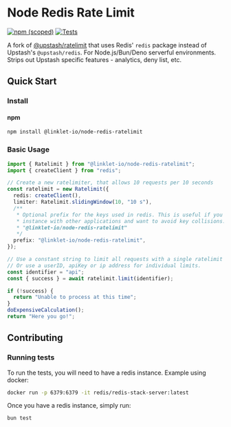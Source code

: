 # Node Redis Rate Limit

[![npm (scoped)](https://img.shields.io/npm/v/@linklet-io/node-redis-ratelimit)](https://www.npmjs.com/package/@linklet-io/node-redis-ratelimit)
[![Tests](https://github.com/linklet-io/node-redis-ratelimit-js/actions/workflows/tests.yaml/badge.svg)](https://github.com/linklet-io/node-redis-ratelimit-js/actions/workflows/tests.yaml)

A fork of [@upstash/ratelimit](https://github.com/upstash/ratelimit) that uses Redis' `redis` package instead of Upstash's `@upstash/redis`. For Node.js/Bun/Deno serverful environments. Strips out Upstash specific features - analytics, deny list, etc.

## Quick Start

### Install

#### npm

```bash
npm install @linklet-io/node-redis-ratelimit
```

### Basic Usage

```ts
import { Ratelimit } from "@linklet-io/node-redis-ratelimit";
import { createClient } from "redis";

// Create a new ratelimiter, that allows 10 requests per 10 seconds
const ratelimit = new Ratelimit({
  redis: createClient(),
  limiter: Ratelimit.slidingWindow(10, "10 s"),
  /**
   * Optional prefix for the keys used in redis. This is useful if you want to share a redis
   * instance with other applications and want to avoid key collisions. The default prefix is
   * "@linklet-io/node-redis-ratelimit"
   */
  prefix: "@linklet-io/node-redis-ratelimit",
});

// Use a constant string to limit all requests with a single ratelimit
// Or use a userID, apiKey or ip address for individual limits.
const identifier = "api";
const { success } = await ratelimit.limit(identifier);

if (!success) {
  return "Unable to process at this time";
}
doExpensiveCalculation();
return "Here you go!";
```

## Contributing

### Running tests

To run the tests, you will need to have a redis instance. Example using docker:

```sh
docker run -p 6379:6379 -it redis/redis-stack-server:latest
```

Once you have a redis instance, simply run:

```sh
bun test
```
